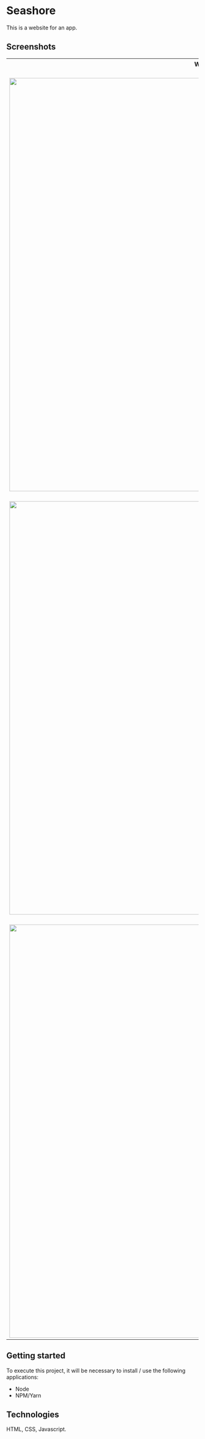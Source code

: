 # Seashore
This is a website for an app.

## Screenshots
<table>
	<tr>
		<th width="100%">
			Web Interface<br>
		</th>
	</tr>
	<tr>
		<td>
      <br>
			<img width="1080" src="https://user-images.githubusercontent.com/98855318/153201245-d51b35b0-1d6d-4c59-9218-4dfb173d4bb9.png">
		</td>   
	</tr>
  <tr>
   <td>
      <br>
			<img width="1080" src="https://user-images.githubusercontent.com/98855318/153201250-9f19df0b-4593-46c6-bb57-42aec43fdb95.png">
		</td>   
  </tr>
  <tr>
   <td>
      <br>
			<img width="1080" src="https://user-images.githubusercontent.com/98855318/153201254-5eb44f5c-a256-4830-8c7b-ce4de8e7120d.png">
		</td>   
  </tr>
</table>

## Getting started
To execute this project, it will be necessary to install / use the following applications:
* Node
* NPM/Yarn

## Technologies
HTML, CSS, Javascript.
